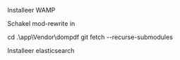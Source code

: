 Installeer WAMP

Schakel mod-rewrite in

cd .\app\Vendor\dompdf
git fetch --recurse-submodules

Installeer elasticsearch
